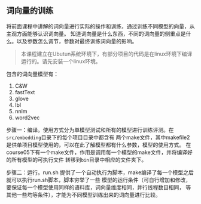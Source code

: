 ## 词向量的训练

将前面课程中讲解的词向量进行实际的操作和训练，通过训练不同模型的向量，从主观方面能够认识词向量。
知道词向量是什么东西，不同的词向量的侧重点是什么。以及参数怎么调节，参数对最终训练词向量的影响。

>本课程建立在Ubutun系统环境下，有部分项目的代码是在linux环境下编译运行的。请先安装一个linux环境。

包含的词向量模型有：

1. C&W
2. fastText
3. glove
4. lbl
5. nnlm
6. word2vec

步骤一：编译。使用方式分为单模型测试和所有的模型进行训练评测。在`src/embedding`目录下的每个项目目录中都含有
两个make文件，其中makefile2是供单项目模型使用的，可以在此了解模型都有什么参数，模型的使用方式。
在course05下有一个make文件，作用是调用每一个模型的make文件，并将编译好的所有模型的可执行文件
转移到`bin`目录中相应的文件夹下。

步骤二：运行。run.sh 提供了一个自动执行为脚本，make编译了每一个模型之后就可以执行run.sh脚本，脚本穷举了一些
模型的运行条件（可自行增加和修改，要保证每一个模型使用同样的语料库，词向量维度相同，并行线程数目相同，
等其他一些均等条件），才能为不同模型训练出来的词向量进行比较。
